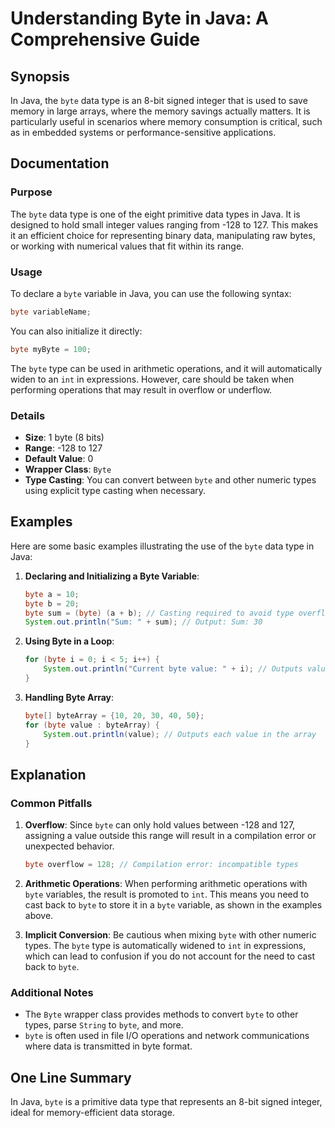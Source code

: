<!--
Meta Description: # Understanding Byte in Java: A Comprehensive Guide ## Synopsis In Java, the `byte` data type is an 8-bit signed integer that is used to save memory i...
Meta Keywords: byte, java, type, data, can
-->

# Understanding Byte in Java: A Comprehensive Guide

## Synopsis
In Java, the `byte` data type is an 8-bit signed integer that is used to save memory in large arrays, where the memory savings actually matters. It is particularly useful in scenarios where memory consumption is critical, such as in embedded systems or performance-sensitive applications.

## Documentation
### Purpose
The `byte` data type is one of the eight primitive data types in Java. It is designed to hold small integer values ranging from -128 to 127. This makes it an efficient choice for representing binary data, manipulating raw bytes, or working with numerical values that fit within its range.

### Usage
To declare a `byte` variable in Java, you can use the following syntax:

```java
byte variableName;
```

You can also initialize it directly:

```java
byte myByte = 100;
```

The `byte` type can be used in arithmetic operations, and it will automatically widen to an `int` in expressions. However, care should be taken when performing operations that may result in overflow or underflow.

### Details
- **Size**: 1 byte (8 bits)
- **Range**: -128 to 127
- **Default Value**: 0
- **Wrapper Class**: `Byte`
- **Type Casting**: You can convert between `byte` and other numeric types using explicit type casting when necessary.

## Examples
Here are some basic examples illustrating the use of the `byte` data type in Java:

1. **Declaring and Initializing a Byte Variable**:
   ```java
   byte a = 10;
   byte b = 20;
   byte sum = (byte) (a + b); // Casting required to avoid type overflow
   System.out.println("Sum: " + sum); // Output: Sum: 30
   ```

2. **Using Byte in a Loop**:
   ```java
   for (byte i = 0; i < 5; i++) {
       System.out.println("Current byte value: " + i); // Outputs values from 0 to 4
   }
   ```

3. **Handling Byte Array**:
   ```java
   byte[] byteArray = {10, 20, 30, 40, 50};
   for (byte value : byteArray) {
       System.out.println(value); // Outputs each value in the array
   }
   ```

## Explanation
### Common Pitfalls
1. **Overflow**: Since `byte` can only hold values between -128 and 127, assigning a value outside this range will result in a compilation error or unexpected behavior.
   ```java
   byte overflow = 128; // Compilation error: incompatible types
   ```

2. **Arithmetic Operations**: When performing arithmetic operations with `byte` variables, the result is promoted to `int`. This means you need to cast back to `byte` to store it in a `byte` variable, as shown in the examples above.

3. **Implicit Conversion**: Be cautious when mixing `byte` with other numeric types. The `byte` type is automatically widened to `int` in expressions, which can lead to confusion if you do not account for the need to cast back to `byte`.

### Additional Notes
- The `Byte` wrapper class provides methods to convert `byte` to other types, parse `String` to `byte`, and more.
- `byte` is often used in file I/O operations and network communications where data is transmitted in byte format.

## One Line Summary
In Java, `byte` is a primitive data type that represents an 8-bit signed integer, ideal for memory-efficient data storage.